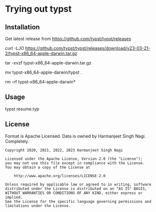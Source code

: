 # Trying out typst

## Installation

Get latest release from https://github.com/typst/typst/releases

curl -LJO https://github.com/typst/typst/releases/download/v23-03-21-2/typst-x86_64-apple-darwin.tar.gz

tar -xvzf typst-x86_64-apple-darwin.tar.gz

mv typst-x86_64-apple-darwin/typst .

rm -rf typst-x86_64-apple-darwin*

## Usage

typst resume.typ

## License

Format is Apache Licensed. Data is owned by Harmanjeet Singh Nagi. Completely.

```
Copyright 2020, 2021, 2022, 2023 Harmanjeet Singh Nagi

Licensed under the Apache License, Version 2.0 (the "License");
you may not use this file except in compliance with the License.
You may obtain a copy of the License at

    http://www.apache.org/licenses/LICENSE-2.0

Unless required by applicable law or agreed to in writing, software
distributed under the License is distributed on an "AS IS" BASIS,
WITHOUT WARRANTIES OR CONDITIONS OF ANY KIND, either express or implied.
See the License for the specific language governing permissions and
limitations under the License.
```